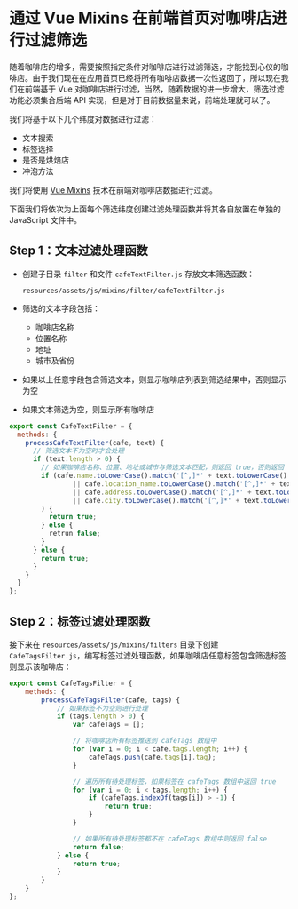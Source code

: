 # 通过 Vue Mixins 在前端首页对咖啡店进行过滤筛选

随着咖啡店的增多，需要按照指定条件对咖啡店进行过滤筛选，才能找到心仪的咖啡店。由于我们现在在应用首页已经将所有咖啡店数据一次性返回了，所以现在我们在前端基于 Vue 对咖啡店进行过滤，当然，随着数据的进一步增大，筛选过滤功能必须集合后端 API 实现，但是对于目前数据量来说，前端处理就可以了。

我们将基于以下几个纬度对数据进行过滤：

- 文本搜索
- 标签选择
- 是否是烘焙店
- 冲泡方法

我们将使用 [Vue Mixins](https://cn.vuejs.org/v2/guide/mixins.html) 技术在前端对咖啡店数据进行过滤。

下面我们将依次为上面每个筛选纬度创建过滤处理函数并将其各自放置在单独的 JavaScript 文件中。

## Step 1：文本过滤处理函数

- 创建子目录 `filter` 和文件 `cafeTextFilter.js` 存放文本筛选函数：

  `resources/assets/js/mixins/filter/cafeTextFilter.js`  

- 筛选的文本字段包括：
  - 咖啡店名称
  - 位置名称
  - 地址
  - 城市及省份
- 如果以上任意字段包含筛选文本，则显示咖啡店列表到筛选结果中，否则显示为空
- 如果文本筛选为空，则显示所有咖啡店

```js
export const CafeTextFilter = {
  methods: {
    processCafeTextFilter(cafe, text) {
      // 筛选文本不为空时才会处理
      if (text.length > 0) {
        // 如果咖啡店名称、位置、地址或城市与筛选文本匹配，则返回 true，否则返回 false
        if (cafe.name.toLowerCase().match('[^,]*' + text.toLowerCase() + '[,$]*')
        		|| cafe.location_name.toLowerCase().match('[^,]*' + text.toLowerCase() + '[,$]*')
        		|| cafe.address.toLowerCase().match('[^,]*' + text.toLowerCase() + '[,$]*')
        		|| cafe.city.toLowerCase().match('[^,]*' + text.toLowerCase() + '[,$]*')
        ) {
          return true;
        } else {
          retrun false;
        }
      } else {
        return true;
      }
    }
  }
};
```

## Step 2：标签过滤处理函数

接下来在 `resources/assets/js/mixins/filters` 目录下创建 `CafeTagsFilter.js`，编写标签过滤处理函数，如果咖啡店任意标签包含筛选标签则显示该咖啡店：

```js
export const CafeTagsFilter = {
    methods: {
        processCafeTagsFilter(cafe, tags) {
            // 如果标签不为空则进行处理
            if (tags.length > 0) {
                var cafeTags = [];

                // 将咖啡店所有标签推送到 cafeTags 数组中
                for (var i = 0; i < cafe.tags.length; i++) {
                    cafeTags.push(cafe.tags[i].tag);
                }

                // 遍历所有待处理标签，如果标签在 cafeTags 数组中返回 true
                for (var i = 0; i < tags.length; i++) {
                    if (cafeTags.indexOf(tags[i]) > -1) {
                        return true;
                    }
                }

                // 如果所有待处理标签都不在 cafeTags 数组中则返回 false
                return false;
            } else {
                return true;
            }
        }
    }
};
```